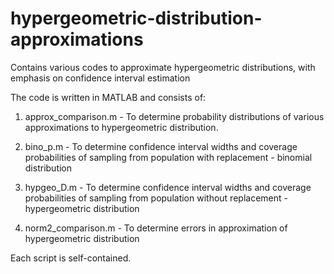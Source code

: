 # hypergeometric-distribution-approximations
Contains various codes to approximate hypergeometric distributions, with emphasis on confidence interval estimation

The code is written in MATLAB and consists of:

1. approx_comparison.m - To determine probability distributions of various approximations to hypergeometric distribution.

2. bino_p.m - To determine confidence interval widths and coverage probabilities of sampling from population with replacement - binomial distribution

3. hypgeo_D.m - To determine confidence interval widths and coverage probabilities of sampling from population without replacement - hypergeometric distribution

4. norm2_comparison.m - To determine errors in approximation of hypergeometric distribution

Each script is self-contained.
